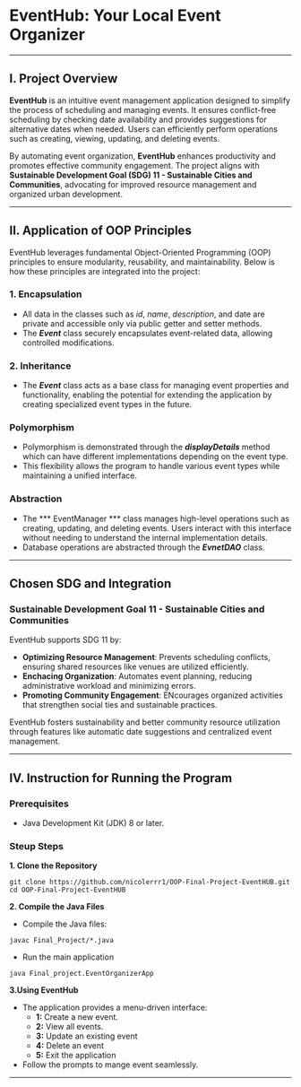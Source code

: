 # EventHub: Your Local Event Organizer
---
## I. Project Overview
**EventHub** is an intuitive event management application designed to simplify the process of scheduling and managing events. It ensures conflict-free scheduling by checking date availability and provides suggestions for alternative dates when needed. Users can efficiently perform operations such as creating, viewing, updating, and deleting events.

By automating event organization, **EventHub** enhances productivity and promotes effective community engagement. The project aligns with **Sustainable Development Goal (SDG) 11 - Sustainable Cities and Communities**, advocating for improved resource management and organized urban development.

---
## II. Application of OOP Principles
EventHub leverages fundamental Object-Oriented Programming (OOP) principles to ensure modularity, reusability, and maintainability. Below is how these principles are integrated into the project:

### 1. Encapsulation
- All data in the classes such as *id*, *name*, *description*, and date are private and accessible only via public getter and setter methods.
- The ***Event*** class securely encapsulates event-related data, allowing controlled modifications.

 ### 2. Inheritance
-  The ***Event*** class acts as a base class for managing event properties and functionality, enabling the potential for extending the application by creating specialized event types in the future.

### Polymorphism
- Polymorphism is demonstrated through the ***displayDetails*** method which can have different implementations depending on the event type.
- This flexibility allows the program to handle various event types while maintaining a unified interface.

### Abstraction
- The *** EventManager *** class manages high-level operations such as creating, updating, and deleting events. Users interact with this interface without needing to understand the internal implementation details.
- Database operations are abstracted through the ***EvnetDAO*** class.

---
## Chosen SDG and Integration
### Sustainable Development Goal 11 - Sustainable Cities and Communities
EventHub supports SDG 11 by:
- **Optimizing Resource Management**: Prevents scheduling conflicts, ensuring shared resources like venues are utilized efficiently.
- **Enchacing Organization**: Automates event planning, reducing administrative workload and minimizing errors.
-  **Promoting Community Engagement**: ENcourages organized activities that strengthen social ties and sustainable practices.

EventHub fosters sustainability and better community resource utilization through features like automatic date suggestions and centralized event management.

---
## IV. Instruction for Running the Program
### Prerequisites
- Java Development Kit (JDK) 8 or later.

### Steup Steps
**1. Clone the Repository**
```
git clone https://github.com/nicolerrr1/OOP-Final-Project-EventHUB.git  
cd OOP-Final-Project-EventHUB
```
**2. Compile the Java Files**
- Compile the Java files:
```
javac Final_Project/*.java
```
- Run the main application
```
java Final_project.EventOrganizerApp
```
**3.Using EventHub**
- The application provides a menu-driven interface:
  -   **1:** Create a new event.
  -   **2:** View all events.
  -   **3:** Update an existing event
  -   **4:** Delete an event
  -   **5:** Exit the application
- Follow the prompts to mange event seamlessly.
---
